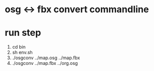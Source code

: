 # osg <-> fbx convert commandline 
# run step

1. cd bin
2. sh env.sh
3. ./osgconv ../map.osg ../map.fbx
4. ./osgconv ../map.fbx ../org.osg
